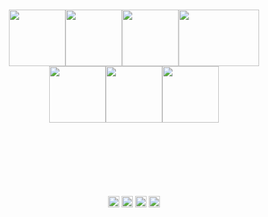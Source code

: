 <br>
<br>
<br>
<br>
<br>
<br>
<br>
<br>
<br>
<p align="center">
  <img src="https://media3.giphy.com/media/ln7z2eWriiQAllfVcn/200w.webp" width="100"><img src="https://i.giphy.com/media/LMt9638dO8dftAjtco/200.webp" width="100"><img src="https://media3.giphy.com/media/kdFc8fubgS31b8DsVu/giphy.webp" width="100"><img src="https://i.ibb.co/h2j1cLn/12165862-azurelogo-1.png"   height ="100" width="142"><img src="https://i.giphy.com/media/KzJkzjggfGN5Py6nkT/200.webp" width="100"><img src="https://i.giphy.com/media/IdyAQJVN2kVPNUrojM/200.webp" width="100"><img src="https://i.ibb.co/Ptqv7ZP/C-Sharp-01.png"  height ="100" width="100">
</p>
<br>
<br>
<br>
<br>
<br>
<br>
<p align="center">
<a href="https://twitter.com/Souradeepbaner1" target="_blank"><img align="center" src="https://cdn.jsdelivr.net/npm/simple-icons@3.0.1/icons/twitter.svg" alt="souradeep" height="20" width="20" target="_blank"/></a>
<a href="https://www.linkedin.com/in/sbanerjee2304/" target="_blank"><img align="center" src="https://cdn.jsdelivr.net/npm/simple-icons@3.0.1/icons/linkedin.svg" alt="souradeep" height="20" width="20" target="_blank"/></a>
<a href="https://stackoverflow.com/users/13862223/souradeep-banerjee-ais" target="_blank"><img align="center" src="https://cdn.jsdelivr.net/npm/simple-icons@3.0.1/icons/stackoverflow.svg" alt="souradeep" height="20" width="20" target="_blank"/></a>
<a href="https://www.instagram.com/banerjee.souradeep/" target="_blank"><img align="center" src="https://cdn.jsdelivr.net/npm/simple-icons@3.0.1/icons/instagram.svg" alt="souradeep" height="20" width="20"  target="_blank" /></a>
</p>
<br>
<br>
<br>
